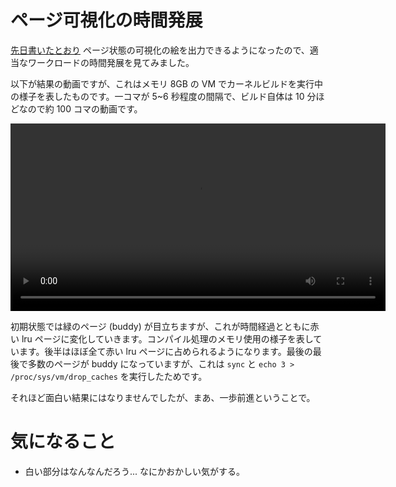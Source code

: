 # ページ可視化の時間発展

[先日書いたとおり](./page_visualization.html) ページ状態の可視化の絵を出力できるようになったので、適当なワークロードの時間発展を見てみました。

以下が結果の動画ですが、これはメモリ 8GB の VM でカーネルビルドを実行中の様子を表したものです。一コマが 5~6 秒程度の間隔で、ビルド自体は 10 分ほどなので約 100 コマの動画です。

<video controls width="600">
<source src="../movies/page_visualization_kernel_build.mp4" type="video/mp4">
</video>

初期状態では緑のページ (buddy) が目立ちますが、これが時間経過とともに赤い lru ページに変化していきます。コンパイル処理のメモリ使用の様子を表しています。後半はほぼ全て赤い lru ページに占められるようになります。最後の最後で多数のページが buddy になっていますが、これは `sync` と `echo 3 > /proc/sys/vm/drop_caches` を実行したためです。

それほど面白い結果にはなりませんでしたが、まあ、一歩前進ということで。

# 気になること

- 白い部分はなんなんだろう... なにかおかしい気がする。
